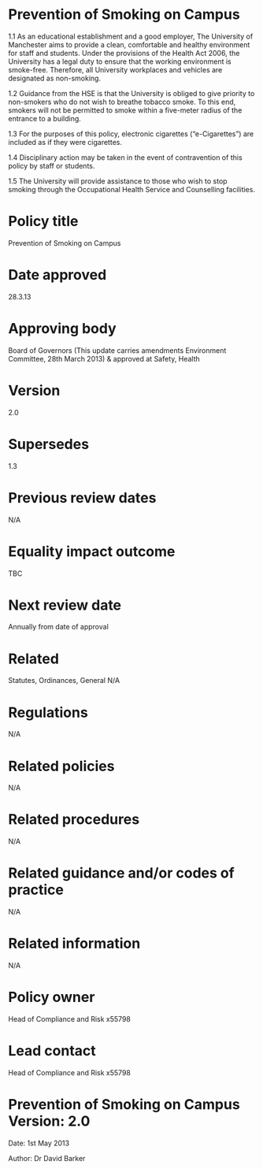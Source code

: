 # Prevention of Smoking on Campus

1.1 As an educational establishment and a good employer, The University of Manchester aims to provide a clean, comfortable and healthy environment for staff and students. Under the provisions of the Health Act 2006, the University has a legal duty to ensure that the working environment is smoke-free. Therefore, all University workplaces and vehicles are designated as non-smoking.

1.2 Guidance from the HSE is that the University is obliged to give priority to non-smokers who do not wish to breathe tobacco smoke. To this end, smokers will not be permitted to smoke within a five-meter radius of the entrance to a building.

1.3 For the purposes of this policy, electronic cigarettes (“e-Cigarettes”) are included as if they were cigarettes.

1.4 Disciplinary action may be taken in the event of contravention of this policy by staff or students.

1.5 The University will provide assistance to those who wish to stop smoking through the Occupational Health Service and Counselling facilities.
# Policy title

Prevention of Smoking on Campus

# Date approved

28.3.13

# Approving body

Board of Governors (This update carries amendments Environment Committee, 28th March 2013) & approved at Safety, Health

# Version

2.0

# Supersedes

1.3

# Previous review dates

N/A

# Equality impact outcome

TBC

# Next review date

Annually from date of approval

# Related

Statutes, Ordinances, General
N/A

# Regulations

N/A

# Related policies

N/A

# Related procedures

N/A

# Related guidance and/or codes of practice

N/A

# Related information

N/A

# Policy owner

Head of Compliance and Risk x55798

# Lead contact

Head of Compliance and Risk x55798

# Prevention of Smoking on Campus Version: 2.0

Date: 1st May 2013

Author: Dr David Barker